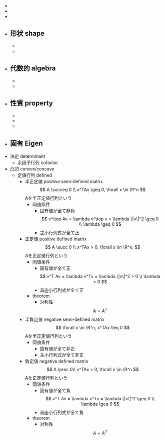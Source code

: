 - 
- 
- 
- 形状 shape
    - 
    - 
    - 
- 代数的 algebra
    - 
    - 
    - 
- 性質 property
    - 
    - 
    - 
    - 
- 固有 Eigen
    - 
- 決定 determinant
    - 余因子行列 cofactor
- 凸凹 convex/concave
    - 定値行列 defined
        - 半正定値 positive semi-defined matrix
            $$ A \succeq 0 \\ x^TAx \geq 0, \forall x \in \R^n $$
            Aを半正定値行列という
            - 同値条件
                - 固有値が全て非負
                    $$ v^\top Av = \lambda v^\top v = \lambda \|v\|^2 \geq 0 \\ \lambda \geq 0 $$
                - 主小行列式が全て正
        - 正定値 positive defined matrix
            $$ A \succ 0 \\ x^TAx > 0, \forall x \in \R^n, $$
            Aを正定値行列という
            - 同値条件
                - 固有値が全て正
                    $$ v^T Av = \lambda v^Tv = \lambda \|v\|^2 > 0 \\ \lambda > 0 $$
                - 首座小行列式が全て正
            - theorem
                - 対称性
                    $$ A = A^T $$
        - 半負定値 negative semi-defined matrix
            $$ \forall x \in \R^n, x^TAx \leq 0 $$
            Aを半正定値行列という
            - 同値条件
                - 固有値が全て非正
                - 主小行列式が全て非正
        - 負定値 negative defined matrix
            $$ A \prec 0\\ x^TAx < 0, \forall x \in \R^n $$
            Aを正定値行列という
            - 同値条件
                - 固有値が全て負
                    $$ v^T Av = \lambda v^Tv = \lambda \|v\|^2 \geq 0 \\ \lambda \geq 0 $$
                - 首座小行列式が全て負
            - theorem
                - 対称性
                    $$ A = A^T $$
